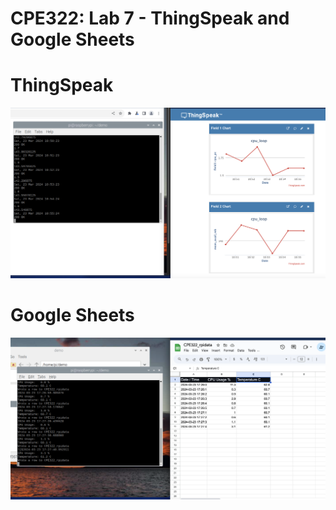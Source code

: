 # CPE322: Lab 7 - ThingSpeak and Google Sheets

# ThingSpeak

![image](../Images/Lab7/lab7_CPULoop.png)

# Google Sheets

![image](../Images/Lab7/Lab7_sheet.png)
